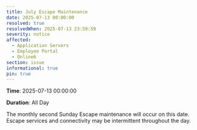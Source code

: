 ```yaml
---
title: July Escape Maintenance 
date: 2025-07-13 00:00:00
resolved: true
resolvedWhen: 2025-07-13 23:59:59
severity: notice
affected:
  - Application Servers
  - Employee Portal
  - Online6
section: issue
informational: true
pin: true
---
```


**Time**: 2025-07-13 00:00:00

**Duration**: All Day

The monthly second Sunday Escape maintenance will occur on this date. Escape services and connectivity may be intermittent throughout the day.
